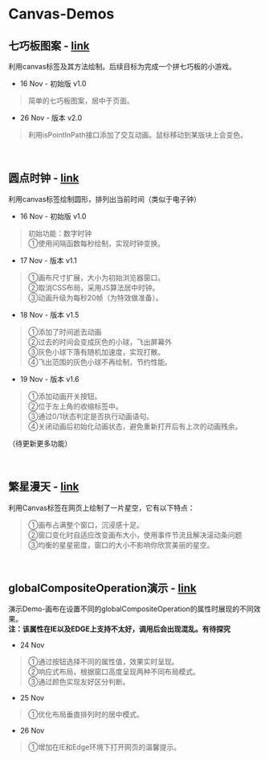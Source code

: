 Canvas-Demos
======

七巧板图案 - [link](http://primerscern.xyz/canvas-demo/sevenQ)
-------------------------
利用canvas标签及其方法绘制。后续目标为完成一个拼七巧板的小游戏。

* 16 Nov - 初始版 v1.0

>简单的七巧板图案，居中于页面。

* 26 Nov - 版本 v2.0

>利用isPointInPath接口添加了交互动画。鼠标移动到某版块上会变色。

<br/>

圆点时钟 - [link](http://primerscern.xyz/canvas-demo/ballTime)
-------------------------
利用canvas标签绘制圆形，排列出当前时间（类似于电子钟）

* 16 Nov - 初始版 v1.0

>初始功能：数字时钟<br/>
>①使用间隔函数每秒绘制，实现时钟变换。

* 17 Nov - 版本 v1.1

>①画布尺寸扩展，大小为初始浏览器窗口。<br/>
>②取消CSS布局，采用JS算法居中时钟。<br/>
>③动画升级为每秒20帧（为特效做准备）。

* 18 Nov - 版本 v1.5

>①添加了时间逝去动画<br/>
>②过去的时间会变成灰色的小球，飞出屏幕外<br/>
>③灰色小球下落有随机加速度，实现打散。<br/>
>④飞出范围的灰色小球不再绘制，节约性能。

* 19 Nov - 版本 v1.6

>①添加动画开关按钮。<br/>
>②位于左上角的收缩标签中。<br/>
>③通过0/1状态判定是否执行动画语句。<br/>
>④关闭动画后初始化动画状态，避免重新打开后有上次的动画残余。

（待更新更多功能）

<br/>

繁星漫天 - [link](http://primerscern.xyz/canvas-demo/Stars)
-----------------------------
利用Canvas标签在网页上绘制了一片星空，它有以下特点：

>①画布占满整个窗口，沉浸感十足。<br/>
>②窗口变化时自适应改变画布大小，使用事件节流且解决滚动条问题<br/>
>③均衡的星星密度，窗口的大小不影响你欣赏美丽的星空。

<br/>

globalCompositeOperation演示 - [link](http://primerscern.xyz/canvas-demo/gCO)
-------------------------
演示Demo-画布在设置不同的globalCompositeOperation的属性时展现的不同效果。<br/>
**注：该属性在IE以及EDGE上支持不太好，调用后会出现混乱。有待探究**

* 24 Nov

>①通过按钮选择不同的属性值，效果实时呈现。<br/>
>②响应式布局，根据窗口高度呈现两种不同布局模式。<br/>
>③通过颜色实现友好区分判断。

* 25 Nov

>①优化布局垂直排列时的居中模式。

* 26 Nov

>①增加在IE和Edge环境下打开网页的温馨提示。
